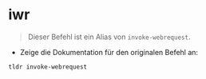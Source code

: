 # iwr

> Dieser Befehl ist ein Alias von `invoke-webrequest`.

- Zeige die Dokumentation für den originalen Befehl an:

`tldr invoke-webrequest`
